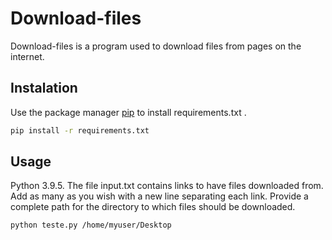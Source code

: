# Download-files

Download-files is a program used to download files from pages on the internet.

## Instalation

Use the package manager [pip](https://pip.pypa.io/en/stable/) to install requirements.txt .

```bash
pip install -r requirements.txt
```
## Usage

Python 3.9.5.
The file input.txt contains links to have files downloaded from. Add as many as you wish with a new line separating each link.
Provide a complete path for the directory to which files should be downloaded.

```bash
python teste.py /home/myuser/Desktop
```

